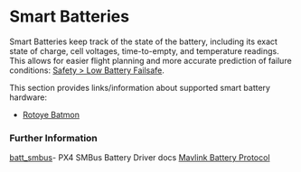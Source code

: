 # Smart Batteries

Smart Batteries keep track of the state of the battery, including its exact state of charge, cell voltages, time-to-empty, and temperature readings. This allows for easier flight planning and more accurate prediction of failure conditions: [Safety > Low Battery Failsafe](../config/safety.md#low-battery-failsafe).


This section provides links/information about supported smart battery hardware:
* [Rotoye Batmon](./rotoye_batmon.md)

### Further Information
[batt_smbus](../modules/modules_driver.md)- PX4 SMBus Battery Driver docs
[Mavlink Battery Protocol](https://mavlink.io/en/services/battery.html)